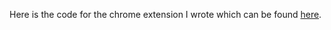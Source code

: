 Here is the code for the chrome extension I wrote which can be found [here](https://chrome.google.com/webstore/detail/dark-themed-chrome-file-e/plpngdlpkpapinbbheohgcgpikiepfge?authuser=3).
